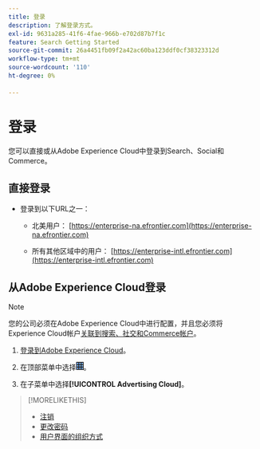 ```yaml
---
title: 登录
description: 了解登录方式。
exl-id: 9631a285-41f6-4fae-966b-e702d87b7f1c
feature: Search Getting Started
source-git-commit: 26a4451fb09f2a42ac60ba123ddf0cf38323312d
workflow-type: tm+mt
source-wordcount: '110'
ht-degree: 0%

---
```


# 登录

您可以直接或从Adobe Experience Cloud中登录到Search、Social和Commerce。

## 直接登录

* 登录到以下URL之一：

   * 北美用户： [https://enterprise-na.efrontier.com](https://enterprise-na.efrontier.com)

   * 所有其他区域中的用户： [https://enterprise-intl.efrontier.com](https://enterprise-intl.efrontier.com)

## 从Adobe Experience Cloud登录

>[!NOTE]
>
>您的公司必须在Adobe Experience Cloud中进行配置，并且您必须将Experience Cloud帐户[关联到搜索、社交和Commerce帐户](https://experiencecloud.adobe.com/resources/help/en_US/mcloud/organizations.html)。

1. [登录到Adobe Experience Cloud](https://experienceleague.adobe.com/docs/core-services/interface/experience-cloud.html#signin)。

1. 在顶部菜单中选择![解决方案选择器](/help/search-social-commerce/assets/menu-icon.png "解决方案选择器")。

1. 在子菜单中选择&#x200B;**[!UICONTROL Advertising Cloud]**。

>[!MORELIKETHIS]
>
>* [注销](sign-out.md)
>* [更改密码](/help/search-social-commerce/tools/password-change.md)
>* [用户界面的组织方式](user-interface.md)
